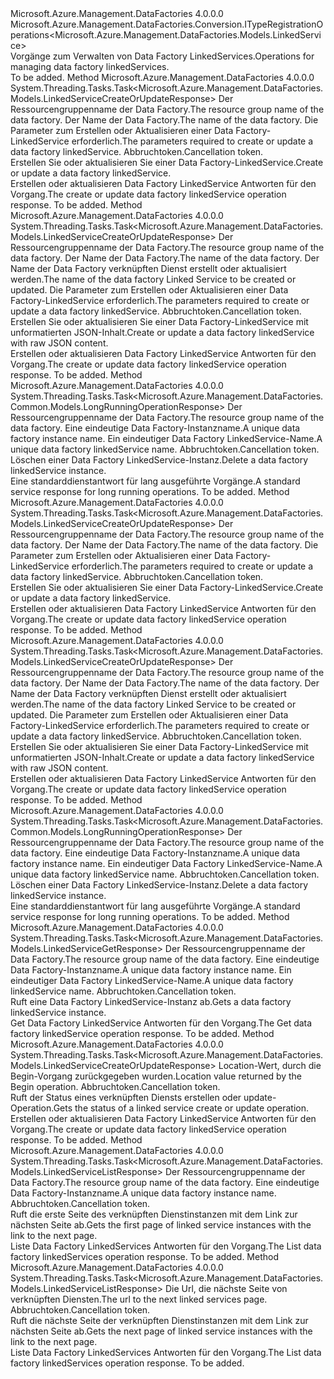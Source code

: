 <Type Name="ILinkedServiceOperations" FullName="Microsoft.Azure.Management.DataFactories.ILinkedServiceOperations">
  <TypeSignature Language="C#" Value="public interface ILinkedServiceOperations : Microsoft.Azure.Management.DataFactories.Conversion.ITypeRegistrationOperations&lt;Microsoft.Azure.Management.DataFactories.Models.LinkedService&gt;" />
  <TypeSignature Language="ILAsm" Value=".class public interface auto ansi abstract ILinkedServiceOperations implements class Microsoft.Azure.Management.DataFactories.Conversion.ITypeRegistrationOperations`1&lt;class Microsoft.Azure.Management.DataFactories.Models.LinkedService&gt;" />
  <TypeSignature Language="DocId" Value="T:Microsoft.Azure.Management.DataFactories.ILinkedServiceOperations" />
  <TypeSignature Language="VB.NET" Value="Public Interface ILinkedServiceOperations&#xA;Implements ITypeRegistrationOperations(Of LinkedService)" />
  <TypeSignature Language="F#" Value="type ILinkedServiceOperations = interface&#xA;    interface ITypeRegistrationOperations&lt;LinkedService&gt;" />
  <AssemblyInfo>
    <AssemblyName>Microsoft.Azure.Management.DataFactories</AssemblyName>
    <AssemblyVersion>4.0.0.0</AssemblyVersion>
  </AssemblyInfo>
  <Interfaces>
    <Interface>
      <InterfaceName>Microsoft.Azure.Management.DataFactories.Conversion.ITypeRegistrationOperations&lt;Microsoft.Azure.Management.DataFactories.Models.LinkedService&gt;</InterfaceName>
    </Interface>
  </Interfaces>
  <Docs>
    <summary>
            <span data-ttu-id="a6acc-101">Vorgänge zum Verwalten von Data Factory LinkedServices.</span><span class="sxs-lookup"><span data-stu-id="a6acc-101">Operations for managing data factory linkedServices.</span></span>
            </summary>
    <remarks>To be added.</remarks>
  </Docs>
  <Members>
    <Member MemberName="BeginCreateOrUpdateAsync">
      <MemberSignature Language="C#" Value="public System.Threading.Tasks.Task&lt;Microsoft.Azure.Management.DataFactories.Models.LinkedServiceCreateOrUpdateResponse&gt; BeginCreateOrUpdateAsync (string resourceGroupName, string dataFactoryName, Microsoft.Azure.Management.DataFactories.Models.LinkedServiceCreateOrUpdateParameters parameters, System.Threading.CancellationToken cancellationToken);" />
      <MemberSignature Language="ILAsm" Value=".method public hidebysig newslot virtual instance class System.Threading.Tasks.Task`1&lt;class Microsoft.Azure.Management.DataFactories.Models.LinkedServiceCreateOrUpdateResponse&gt; BeginCreateOrUpdateAsync(string resourceGroupName, string dataFactoryName, class Microsoft.Azure.Management.DataFactories.Models.LinkedServiceCreateOrUpdateParameters parameters, valuetype System.Threading.CancellationToken cancellationToken) cil managed" />
      <MemberSignature Language="DocId" Value="M:Microsoft.Azure.Management.DataFactories.ILinkedServiceOperations.BeginCreateOrUpdateAsync(System.String,System.String,Microsoft.Azure.Management.DataFactories.Models.LinkedServiceCreateOrUpdateParameters,System.Threading.CancellationToken)" />
      <MemberSignature Language="F#" Value="abstract member BeginCreateOrUpdateAsync : string * string * Microsoft.Azure.Management.DataFactories.Models.LinkedServiceCreateOrUpdateParameters * System.Threading.CancellationToken -&gt; System.Threading.Tasks.Task&lt;Microsoft.Azure.Management.DataFactories.Models.LinkedServiceCreateOrUpdateResponse&gt;" Usage="iLinkedServiceOperations.BeginCreateOrUpdateAsync (resourceGroupName, dataFactoryName, parameters, cancellationToken)" />
      <MemberType>Method</MemberType>
      <AssemblyInfo>
        <AssemblyName>Microsoft.Azure.Management.DataFactories</AssemblyName>
        <AssemblyVersion>4.0.0.0</AssemblyVersion>
      </AssemblyInfo>
      <ReturnValue>
        <ReturnType>System.Threading.Tasks.Task&lt;Microsoft.Azure.Management.DataFactories.Models.LinkedServiceCreateOrUpdateResponse&gt;</ReturnType>
      </ReturnValue>
      <Parameters>
        <Parameter Name="resourceGroupName" Type="System.String" />
        <Parameter Name="dataFactoryName" Type="System.String" />
        <Parameter Name="parameters" Type="Microsoft.Azure.Management.DataFactories.Models.LinkedServiceCreateOrUpdateParameters" />
        <Parameter Name="cancellationToken" Type="System.Threading.CancellationToken" />
      </Parameters>
      <Docs>
        <param name="resourceGroupName">
            <span data-ttu-id="a6acc-102">Der Ressourcengruppenname der Data Factory.</span><span class="sxs-lookup"><span data-stu-id="a6acc-102">The resource group name of the data factory.</span></span>
            </param>
        <param name="dataFactoryName">
            <span data-ttu-id="a6acc-103">Der Name der Data Factory.</span><span class="sxs-lookup"><span data-stu-id="a6acc-103">The name of the data factory.</span></span>
            </param>
        <param name="parameters">
            <span data-ttu-id="a6acc-104">Die Parameter zum Erstellen oder Aktualisieren einer Data Factory-LinkedService erforderlich.</span><span class="sxs-lookup"><span data-stu-id="a6acc-104">The parameters required to create or update a data factory linkedService.</span></span>
            </param>
        <param name="cancellationToken">
            <span data-ttu-id="a6acc-105">Abbruchtoken.</span><span class="sxs-lookup"><span data-stu-id="a6acc-105">Cancellation token.</span></span>
            </param>
        <summary>
            <span data-ttu-id="a6acc-106">Erstellen Sie oder aktualisieren Sie einer Data Factory-LinkedService.</span><span class="sxs-lookup"><span data-stu-id="a6acc-106">Create or update a data factory linkedService.</span></span>
            </summary>
        <returns>
            <span data-ttu-id="a6acc-107">Erstellen oder aktualisieren Data Factory LinkedService Antworten für den Vorgang.</span><span class="sxs-lookup"><span data-stu-id="a6acc-107">The create or update data factory linkedService operation response.</span></span>
            </returns>
        <remarks>To be added.</remarks>
      </Docs>
    </Member>
    <Member MemberName="BeginCreateOrUpdateWithRawJsonContentAsync">
      <MemberSignature Language="C#" Value="public System.Threading.Tasks.Task&lt;Microsoft.Azure.Management.DataFactories.Models.LinkedServiceCreateOrUpdateResponse&gt; BeginCreateOrUpdateWithRawJsonContentAsync (string resourceGroupName, string dataFactoryName, string linkedServiceName, Microsoft.Azure.Management.DataFactories.Models.LinkedServiceCreateOrUpdateWithRawJsonContentParameters parameters, System.Threading.CancellationToken cancellationToken);" />
      <MemberSignature Language="ILAsm" Value=".method public hidebysig newslot virtual instance class System.Threading.Tasks.Task`1&lt;class Microsoft.Azure.Management.DataFactories.Models.LinkedServiceCreateOrUpdateResponse&gt; BeginCreateOrUpdateWithRawJsonContentAsync(string resourceGroupName, string dataFactoryName, string linkedServiceName, class Microsoft.Azure.Management.DataFactories.Models.LinkedServiceCreateOrUpdateWithRawJsonContentParameters parameters, valuetype System.Threading.CancellationToken cancellationToken) cil managed" />
      <MemberSignature Language="DocId" Value="M:Microsoft.Azure.Management.DataFactories.ILinkedServiceOperations.BeginCreateOrUpdateWithRawJsonContentAsync(System.String,System.String,System.String,Microsoft.Azure.Management.DataFactories.Models.LinkedServiceCreateOrUpdateWithRawJsonContentParameters,System.Threading.CancellationToken)" />
      <MemberSignature Language="F#" Value="abstract member BeginCreateOrUpdateWithRawJsonContentAsync : string * string * string * Microsoft.Azure.Management.DataFactories.Models.LinkedServiceCreateOrUpdateWithRawJsonContentParameters * System.Threading.CancellationToken -&gt; System.Threading.Tasks.Task&lt;Microsoft.Azure.Management.DataFactories.Models.LinkedServiceCreateOrUpdateResponse&gt;" Usage="iLinkedServiceOperations.BeginCreateOrUpdateWithRawJsonContentAsync (resourceGroupName, dataFactoryName, linkedServiceName, parameters, cancellationToken)" />
      <MemberType>Method</MemberType>
      <AssemblyInfo>
        <AssemblyName>Microsoft.Azure.Management.DataFactories</AssemblyName>
        <AssemblyVersion>4.0.0.0</AssemblyVersion>
      </AssemblyInfo>
      <ReturnValue>
        <ReturnType>System.Threading.Tasks.Task&lt;Microsoft.Azure.Management.DataFactories.Models.LinkedServiceCreateOrUpdateResponse&gt;</ReturnType>
      </ReturnValue>
      <Parameters>
        <Parameter Name="resourceGroupName" Type="System.String" />
        <Parameter Name="dataFactoryName" Type="System.String" />
        <Parameter Name="linkedServiceName" Type="System.String" />
        <Parameter Name="parameters" Type="Microsoft.Azure.Management.DataFactories.Models.LinkedServiceCreateOrUpdateWithRawJsonContentParameters" />
        <Parameter Name="cancellationToken" Type="System.Threading.CancellationToken" />
      </Parameters>
      <Docs>
        <param name="resourceGroupName">
            <span data-ttu-id="a6acc-108">Der Ressourcengruppenname der Data Factory.</span><span class="sxs-lookup"><span data-stu-id="a6acc-108">The resource group name of the data factory.</span></span>
            </param>
        <param name="dataFactoryName">
            <span data-ttu-id="a6acc-109">Der Name der Data Factory.</span><span class="sxs-lookup"><span data-stu-id="a6acc-109">The name of the data factory.</span></span>
            </param>
        <param name="linkedServiceName">
            <span data-ttu-id="a6acc-110">Der Name der Data Factory verknüpften Dienst erstellt oder aktualisiert werden.</span><span class="sxs-lookup"><span data-stu-id="a6acc-110">The name of the data factory Linked Service to be created or updated.</span></span>
            </param>
        <param name="parameters">
            <span data-ttu-id="a6acc-111">Die Parameter zum Erstellen oder Aktualisieren einer Data Factory-LinkedService erforderlich.</span><span class="sxs-lookup"><span data-stu-id="a6acc-111">The parameters required to create or update a data factory linkedService.</span></span>
            </param>
        <param name="cancellationToken">
            <span data-ttu-id="a6acc-112">Abbruchtoken.</span><span class="sxs-lookup"><span data-stu-id="a6acc-112">Cancellation token.</span></span>
            </param>
        <summary>
            <span data-ttu-id="a6acc-113">Erstellen Sie oder aktualisieren Sie einer Data Factory-LinkedService mit unformatierten JSON-Inhalt.</span><span class="sxs-lookup"><span data-stu-id="a6acc-113">Create or update a data factory linkedService with raw JSON content.</span></span>
            </summary>
        <returns>
            <span data-ttu-id="a6acc-114">Erstellen oder aktualisieren Data Factory LinkedService Antworten für den Vorgang.</span><span class="sxs-lookup"><span data-stu-id="a6acc-114">The create or update data factory linkedService operation response.</span></span>
            </returns>
        <remarks>To be added.</remarks>
      </Docs>
    </Member>
    <Member MemberName="BeginDeleteAsync">
      <MemberSignature Language="C#" Value="public System.Threading.Tasks.Task&lt;Microsoft.Azure.Management.DataFactories.Common.Models.LongRunningOperationResponse&gt; BeginDeleteAsync (string resourceGroupName, string dataFactoryName, string linkedServiceName, System.Threading.CancellationToken cancellationToken);" />
      <MemberSignature Language="ILAsm" Value=".method public hidebysig newslot virtual instance class System.Threading.Tasks.Task`1&lt;class Microsoft.Azure.Management.DataFactories.Common.Models.LongRunningOperationResponse&gt; BeginDeleteAsync(string resourceGroupName, string dataFactoryName, string linkedServiceName, valuetype System.Threading.CancellationToken cancellationToken) cil managed" />
      <MemberSignature Language="DocId" Value="M:Microsoft.Azure.Management.DataFactories.ILinkedServiceOperations.BeginDeleteAsync(System.String,System.String,System.String,System.Threading.CancellationToken)" />
      <MemberSignature Language="F#" Value="abstract member BeginDeleteAsync : string * string * string * System.Threading.CancellationToken -&gt; System.Threading.Tasks.Task&lt;Microsoft.Azure.Management.DataFactories.Common.Models.LongRunningOperationResponse&gt;" Usage="iLinkedServiceOperations.BeginDeleteAsync (resourceGroupName, dataFactoryName, linkedServiceName, cancellationToken)" />
      <MemberType>Method</MemberType>
      <AssemblyInfo>
        <AssemblyName>Microsoft.Azure.Management.DataFactories</AssemblyName>
        <AssemblyVersion>4.0.0.0</AssemblyVersion>
      </AssemblyInfo>
      <ReturnValue>
        <ReturnType>System.Threading.Tasks.Task&lt;Microsoft.Azure.Management.DataFactories.Common.Models.LongRunningOperationResponse&gt;</ReturnType>
      </ReturnValue>
      <Parameters>
        <Parameter Name="resourceGroupName" Type="System.String" />
        <Parameter Name="dataFactoryName" Type="System.String" />
        <Parameter Name="linkedServiceName" Type="System.String" />
        <Parameter Name="cancellationToken" Type="System.Threading.CancellationToken" />
      </Parameters>
      <Docs>
        <param name="resourceGroupName">
            <span data-ttu-id="a6acc-115">Der Ressourcengruppenname der Data Factory.</span><span class="sxs-lookup"><span data-stu-id="a6acc-115">The resource group name of the data factory.</span></span>
            </param>
        <param name="dataFactoryName">
            <span data-ttu-id="a6acc-116">Eine eindeutige Data Factory-Instanzname.</span><span class="sxs-lookup"><span data-stu-id="a6acc-116">A unique data factory instance name.</span></span>
            </param>
        <param name="linkedServiceName">
            <span data-ttu-id="a6acc-117">Ein eindeutiger Data Factory LinkedService-Name.</span><span class="sxs-lookup"><span data-stu-id="a6acc-117">A unique data factory linkedService name.</span></span>
            </param>
        <param name="cancellationToken">
            <span data-ttu-id="a6acc-118">Abbruchtoken.</span><span class="sxs-lookup"><span data-stu-id="a6acc-118">Cancellation token.</span></span>
            </param>
        <summary>
            <span data-ttu-id="a6acc-119">Löschen einer Data Factory LinkedService-Instanz.</span><span class="sxs-lookup"><span data-stu-id="a6acc-119">Delete a data factory linkedService instance.</span></span>
            </summary>
        <returns>
            <span data-ttu-id="a6acc-120">Eine standarddienstantwort für lang ausgeführte Vorgänge.</span><span class="sxs-lookup"><span data-stu-id="a6acc-120">A standard service response for long running operations.</span></span>
            </returns>
        <remarks>To be added.</remarks>
      </Docs>
    </Member>
    <Member MemberName="CreateOrUpdateAsync">
      <MemberSignature Language="C#" Value="public System.Threading.Tasks.Task&lt;Microsoft.Azure.Management.DataFactories.Models.LinkedServiceCreateOrUpdateResponse&gt; CreateOrUpdateAsync (string resourceGroupName, string dataFactoryName, Microsoft.Azure.Management.DataFactories.Models.LinkedServiceCreateOrUpdateParameters parameters, System.Threading.CancellationToken cancellationToken);" />
      <MemberSignature Language="ILAsm" Value=".method public hidebysig newslot virtual instance class System.Threading.Tasks.Task`1&lt;class Microsoft.Azure.Management.DataFactories.Models.LinkedServiceCreateOrUpdateResponse&gt; CreateOrUpdateAsync(string resourceGroupName, string dataFactoryName, class Microsoft.Azure.Management.DataFactories.Models.LinkedServiceCreateOrUpdateParameters parameters, valuetype System.Threading.CancellationToken cancellationToken) cil managed" />
      <MemberSignature Language="DocId" Value="M:Microsoft.Azure.Management.DataFactories.ILinkedServiceOperations.CreateOrUpdateAsync(System.String,System.String,Microsoft.Azure.Management.DataFactories.Models.LinkedServiceCreateOrUpdateParameters,System.Threading.CancellationToken)" />
      <MemberSignature Language="F#" Value="abstract member CreateOrUpdateAsync : string * string * Microsoft.Azure.Management.DataFactories.Models.LinkedServiceCreateOrUpdateParameters * System.Threading.CancellationToken -&gt; System.Threading.Tasks.Task&lt;Microsoft.Azure.Management.DataFactories.Models.LinkedServiceCreateOrUpdateResponse&gt;" Usage="iLinkedServiceOperations.CreateOrUpdateAsync (resourceGroupName, dataFactoryName, parameters, cancellationToken)" />
      <MemberType>Method</MemberType>
      <AssemblyInfo>
        <AssemblyName>Microsoft.Azure.Management.DataFactories</AssemblyName>
        <AssemblyVersion>4.0.0.0</AssemblyVersion>
      </AssemblyInfo>
      <ReturnValue>
        <ReturnType>System.Threading.Tasks.Task&lt;Microsoft.Azure.Management.DataFactories.Models.LinkedServiceCreateOrUpdateResponse&gt;</ReturnType>
      </ReturnValue>
      <Parameters>
        <Parameter Name="resourceGroupName" Type="System.String" />
        <Parameter Name="dataFactoryName" Type="System.String" />
        <Parameter Name="parameters" Type="Microsoft.Azure.Management.DataFactories.Models.LinkedServiceCreateOrUpdateParameters" />
        <Parameter Name="cancellationToken" Type="System.Threading.CancellationToken" />
      </Parameters>
      <Docs>
        <param name="resourceGroupName">
            <span data-ttu-id="a6acc-121">Der Ressourcengruppenname der Data Factory.</span><span class="sxs-lookup"><span data-stu-id="a6acc-121">The resource group name of the data factory.</span></span>
            </param>
        <param name="dataFactoryName">
            <span data-ttu-id="a6acc-122">Der Name der Data Factory.</span><span class="sxs-lookup"><span data-stu-id="a6acc-122">The name of the data factory.</span></span>
            </param>
        <param name="parameters">
            <span data-ttu-id="a6acc-123">Die Parameter zum Erstellen oder Aktualisieren einer Data Factory-LinkedService erforderlich.</span><span class="sxs-lookup"><span data-stu-id="a6acc-123">The parameters required to create or update a data factory linkedService.</span></span>
            </param>
        <param name="cancellationToken">
            <span data-ttu-id="a6acc-124">Abbruchtoken.</span><span class="sxs-lookup"><span data-stu-id="a6acc-124">Cancellation token.</span></span>
            </param>
        <summary>
            <span data-ttu-id="a6acc-125">Erstellen Sie oder aktualisieren Sie einer Data Factory-LinkedService.</span><span class="sxs-lookup"><span data-stu-id="a6acc-125">Create or update a data factory linkedService.</span></span>
            </summary>
        <returns>
            <span data-ttu-id="a6acc-126">Erstellen oder aktualisieren Data Factory LinkedService Antworten für den Vorgang.</span><span class="sxs-lookup"><span data-stu-id="a6acc-126">The create or update data factory linkedService operation response.</span></span>
            </returns>
        <remarks>To be added.</remarks>
      </Docs>
    </Member>
    <Member MemberName="CreateOrUpdateWithRawJsonContentAsync">
      <MemberSignature Language="C#" Value="public System.Threading.Tasks.Task&lt;Microsoft.Azure.Management.DataFactories.Models.LinkedServiceCreateOrUpdateResponse&gt; CreateOrUpdateWithRawJsonContentAsync (string resourceGroupName, string dataFactoryName, string linkedServiceName, Microsoft.Azure.Management.DataFactories.Models.LinkedServiceCreateOrUpdateWithRawJsonContentParameters parameters, System.Threading.CancellationToken cancellationToken);" />
      <MemberSignature Language="ILAsm" Value=".method public hidebysig newslot virtual instance class System.Threading.Tasks.Task`1&lt;class Microsoft.Azure.Management.DataFactories.Models.LinkedServiceCreateOrUpdateResponse&gt; CreateOrUpdateWithRawJsonContentAsync(string resourceGroupName, string dataFactoryName, string linkedServiceName, class Microsoft.Azure.Management.DataFactories.Models.LinkedServiceCreateOrUpdateWithRawJsonContentParameters parameters, valuetype System.Threading.CancellationToken cancellationToken) cil managed" />
      <MemberSignature Language="DocId" Value="M:Microsoft.Azure.Management.DataFactories.ILinkedServiceOperations.CreateOrUpdateWithRawJsonContentAsync(System.String,System.String,System.String,Microsoft.Azure.Management.DataFactories.Models.LinkedServiceCreateOrUpdateWithRawJsonContentParameters,System.Threading.CancellationToken)" />
      <MemberSignature Language="F#" Value="abstract member CreateOrUpdateWithRawJsonContentAsync : string * string * string * Microsoft.Azure.Management.DataFactories.Models.LinkedServiceCreateOrUpdateWithRawJsonContentParameters * System.Threading.CancellationToken -&gt; System.Threading.Tasks.Task&lt;Microsoft.Azure.Management.DataFactories.Models.LinkedServiceCreateOrUpdateResponse&gt;" Usage="iLinkedServiceOperations.CreateOrUpdateWithRawJsonContentAsync (resourceGroupName, dataFactoryName, linkedServiceName, parameters, cancellationToken)" />
      <MemberType>Method</MemberType>
      <AssemblyInfo>
        <AssemblyName>Microsoft.Azure.Management.DataFactories</AssemblyName>
        <AssemblyVersion>4.0.0.0</AssemblyVersion>
      </AssemblyInfo>
      <ReturnValue>
        <ReturnType>System.Threading.Tasks.Task&lt;Microsoft.Azure.Management.DataFactories.Models.LinkedServiceCreateOrUpdateResponse&gt;</ReturnType>
      </ReturnValue>
      <Parameters>
        <Parameter Name="resourceGroupName" Type="System.String" />
        <Parameter Name="dataFactoryName" Type="System.String" />
        <Parameter Name="linkedServiceName" Type="System.String" />
        <Parameter Name="parameters" Type="Microsoft.Azure.Management.DataFactories.Models.LinkedServiceCreateOrUpdateWithRawJsonContentParameters" />
        <Parameter Name="cancellationToken" Type="System.Threading.CancellationToken" />
      </Parameters>
      <Docs>
        <param name="resourceGroupName">
            <span data-ttu-id="a6acc-127">Der Ressourcengruppenname der Data Factory.</span><span class="sxs-lookup"><span data-stu-id="a6acc-127">The resource group name of the data factory.</span></span>
            </param>
        <param name="dataFactoryName">
            <span data-ttu-id="a6acc-128">Der Name der Data Factory.</span><span class="sxs-lookup"><span data-stu-id="a6acc-128">The name of the data factory.</span></span>
            </param>
        <param name="linkedServiceName">
            <span data-ttu-id="a6acc-129">Der Name der Data Factory verknüpften Dienst erstellt oder aktualisiert werden.</span><span class="sxs-lookup"><span data-stu-id="a6acc-129">The name of the data factory Linked Service to be created or updated.</span></span>
            </param>
        <param name="parameters">
            <span data-ttu-id="a6acc-130">Die Parameter zum Erstellen oder Aktualisieren einer Data Factory-LinkedService erforderlich.</span><span class="sxs-lookup"><span data-stu-id="a6acc-130">The parameters required to create or update a data factory linkedService.</span></span>
            </param>
        <param name="cancellationToken">
            <span data-ttu-id="a6acc-131">Abbruchtoken.</span><span class="sxs-lookup"><span data-stu-id="a6acc-131">Cancellation token.</span></span>
            </param>
        <summary>
            <span data-ttu-id="a6acc-132">Erstellen Sie oder aktualisieren Sie einer Data Factory-LinkedService mit unformatierten JSON-Inhalt.</span><span class="sxs-lookup"><span data-stu-id="a6acc-132">Create or update a data factory linkedService with raw JSON content.</span></span>
            </summary>
        <returns>
            <span data-ttu-id="a6acc-133">Erstellen oder aktualisieren Data Factory LinkedService Antworten für den Vorgang.</span><span class="sxs-lookup"><span data-stu-id="a6acc-133">The create or update data factory linkedService operation response.</span></span>
            </returns>
        <remarks>To be added.</remarks>
      </Docs>
    </Member>
    <Member MemberName="DeleteAsync">
      <MemberSignature Language="C#" Value="public System.Threading.Tasks.Task&lt;Microsoft.Azure.Management.DataFactories.Common.Models.LongRunningOperationResponse&gt; DeleteAsync (string resourceGroupName, string dataFactoryName, string linkedServiceName, System.Threading.CancellationToken cancellationToken);" />
      <MemberSignature Language="ILAsm" Value=".method public hidebysig newslot virtual instance class System.Threading.Tasks.Task`1&lt;class Microsoft.Azure.Management.DataFactories.Common.Models.LongRunningOperationResponse&gt; DeleteAsync(string resourceGroupName, string dataFactoryName, string linkedServiceName, valuetype System.Threading.CancellationToken cancellationToken) cil managed" />
      <MemberSignature Language="DocId" Value="M:Microsoft.Azure.Management.DataFactories.ILinkedServiceOperations.DeleteAsync(System.String,System.String,System.String,System.Threading.CancellationToken)" />
      <MemberSignature Language="F#" Value="abstract member DeleteAsync : string * string * string * System.Threading.CancellationToken -&gt; System.Threading.Tasks.Task&lt;Microsoft.Azure.Management.DataFactories.Common.Models.LongRunningOperationResponse&gt;" Usage="iLinkedServiceOperations.DeleteAsync (resourceGroupName, dataFactoryName, linkedServiceName, cancellationToken)" />
      <MemberType>Method</MemberType>
      <AssemblyInfo>
        <AssemblyName>Microsoft.Azure.Management.DataFactories</AssemblyName>
        <AssemblyVersion>4.0.0.0</AssemblyVersion>
      </AssemblyInfo>
      <ReturnValue>
        <ReturnType>System.Threading.Tasks.Task&lt;Microsoft.Azure.Management.DataFactories.Common.Models.LongRunningOperationResponse&gt;</ReturnType>
      </ReturnValue>
      <Parameters>
        <Parameter Name="resourceGroupName" Type="System.String" />
        <Parameter Name="dataFactoryName" Type="System.String" />
        <Parameter Name="linkedServiceName" Type="System.String" />
        <Parameter Name="cancellationToken" Type="System.Threading.CancellationToken" />
      </Parameters>
      <Docs>
        <param name="resourceGroupName">
            <span data-ttu-id="a6acc-134">Der Ressourcengruppenname der Data Factory.</span><span class="sxs-lookup"><span data-stu-id="a6acc-134">The resource group name of the data factory.</span></span>
            </param>
        <param name="dataFactoryName">
            <span data-ttu-id="a6acc-135">Eine eindeutige Data Factory-Instanzname.</span><span class="sxs-lookup"><span data-stu-id="a6acc-135">A unique data factory instance name.</span></span>
            </param>
        <param name="linkedServiceName">
            <span data-ttu-id="a6acc-136">Ein eindeutiger Data Factory LinkedService-Name.</span><span class="sxs-lookup"><span data-stu-id="a6acc-136">A unique data factory linkedService name.</span></span>
            </param>
        <param name="cancellationToken">
            <span data-ttu-id="a6acc-137">Abbruchtoken.</span><span class="sxs-lookup"><span data-stu-id="a6acc-137">Cancellation token.</span></span>
            </param>
        <summary>
            <span data-ttu-id="a6acc-138">Löschen einer Data Factory LinkedService-Instanz.</span><span class="sxs-lookup"><span data-stu-id="a6acc-138">Delete a data factory linkedService instance.</span></span>
            </summary>
        <returns>
            <span data-ttu-id="a6acc-139">Eine standarddienstantwort für lang ausgeführte Vorgänge.</span><span class="sxs-lookup"><span data-stu-id="a6acc-139">A standard service response for long running operations.</span></span>
            </returns>
        <remarks>To be added.</remarks>
      </Docs>
    </Member>
    <Member MemberName="GetAsync">
      <MemberSignature Language="C#" Value="public System.Threading.Tasks.Task&lt;Microsoft.Azure.Management.DataFactories.Models.LinkedServiceGetResponse&gt; GetAsync (string resourceGroupName, string dataFactoryName, string linkedServiceName, System.Threading.CancellationToken cancellationToken);" />
      <MemberSignature Language="ILAsm" Value=".method public hidebysig newslot virtual instance class System.Threading.Tasks.Task`1&lt;class Microsoft.Azure.Management.DataFactories.Models.LinkedServiceGetResponse&gt; GetAsync(string resourceGroupName, string dataFactoryName, string linkedServiceName, valuetype System.Threading.CancellationToken cancellationToken) cil managed" />
      <MemberSignature Language="DocId" Value="M:Microsoft.Azure.Management.DataFactories.ILinkedServiceOperations.GetAsync(System.String,System.String,System.String,System.Threading.CancellationToken)" />
      <MemberSignature Language="F#" Value="abstract member GetAsync : string * string * string * System.Threading.CancellationToken -&gt; System.Threading.Tasks.Task&lt;Microsoft.Azure.Management.DataFactories.Models.LinkedServiceGetResponse&gt;" Usage="iLinkedServiceOperations.GetAsync (resourceGroupName, dataFactoryName, linkedServiceName, cancellationToken)" />
      <MemberType>Method</MemberType>
      <AssemblyInfo>
        <AssemblyName>Microsoft.Azure.Management.DataFactories</AssemblyName>
        <AssemblyVersion>4.0.0.0</AssemblyVersion>
      </AssemblyInfo>
      <ReturnValue>
        <ReturnType>System.Threading.Tasks.Task&lt;Microsoft.Azure.Management.DataFactories.Models.LinkedServiceGetResponse&gt;</ReturnType>
      </ReturnValue>
      <Parameters>
        <Parameter Name="resourceGroupName" Type="System.String" />
        <Parameter Name="dataFactoryName" Type="System.String" />
        <Parameter Name="linkedServiceName" Type="System.String" />
        <Parameter Name="cancellationToken" Type="System.Threading.CancellationToken" />
      </Parameters>
      <Docs>
        <param name="resourceGroupName">
            <span data-ttu-id="a6acc-140">Der Ressourcengruppenname der Data Factory.</span><span class="sxs-lookup"><span data-stu-id="a6acc-140">The resource group name of the data factory.</span></span>
            </param>
        <param name="dataFactoryName">
            <span data-ttu-id="a6acc-141">Eine eindeutige Data Factory-Instanzname.</span><span class="sxs-lookup"><span data-stu-id="a6acc-141">A unique data factory instance name.</span></span>
            </param>
        <param name="linkedServiceName">
            <span data-ttu-id="a6acc-142">Ein eindeutiger Data Factory LinkedService-Name.</span><span class="sxs-lookup"><span data-stu-id="a6acc-142">A unique data factory linkedService name.</span></span>
            </param>
        <param name="cancellationToken">
            <span data-ttu-id="a6acc-143">Abbruchtoken.</span><span class="sxs-lookup"><span data-stu-id="a6acc-143">Cancellation token.</span></span>
            </param>
        <summary>
            <span data-ttu-id="a6acc-144">Ruft eine Data Factory LinkedService-Instanz ab.</span><span class="sxs-lookup"><span data-stu-id="a6acc-144">Gets a data factory linkedService instance.</span></span>
            </summary>
        <returns>
            <span data-ttu-id="a6acc-145">Get Data Factory LinkedService Antworten für den Vorgang.</span><span class="sxs-lookup"><span data-stu-id="a6acc-145">The Get data factory linkedService operation response.</span></span>
            </returns>
        <remarks>To be added.</remarks>
      </Docs>
    </Member>
    <Member MemberName="GetCreateOrUpdateStatusAsync">
      <MemberSignature Language="C#" Value="public System.Threading.Tasks.Task&lt;Microsoft.Azure.Management.DataFactories.Models.LinkedServiceCreateOrUpdateResponse&gt; GetCreateOrUpdateStatusAsync (string operationStatusLink, System.Threading.CancellationToken cancellationToken);" />
      <MemberSignature Language="ILAsm" Value=".method public hidebysig newslot virtual instance class System.Threading.Tasks.Task`1&lt;class Microsoft.Azure.Management.DataFactories.Models.LinkedServiceCreateOrUpdateResponse&gt; GetCreateOrUpdateStatusAsync(string operationStatusLink, valuetype System.Threading.CancellationToken cancellationToken) cil managed" />
      <MemberSignature Language="DocId" Value="M:Microsoft.Azure.Management.DataFactories.ILinkedServiceOperations.GetCreateOrUpdateStatusAsync(System.String,System.Threading.CancellationToken)" />
      <MemberSignature Language="F#" Value="abstract member GetCreateOrUpdateStatusAsync : string * System.Threading.CancellationToken -&gt; System.Threading.Tasks.Task&lt;Microsoft.Azure.Management.DataFactories.Models.LinkedServiceCreateOrUpdateResponse&gt;" Usage="iLinkedServiceOperations.GetCreateOrUpdateStatusAsync (operationStatusLink, cancellationToken)" />
      <MemberType>Method</MemberType>
      <AssemblyInfo>
        <AssemblyName>Microsoft.Azure.Management.DataFactories</AssemblyName>
        <AssemblyVersion>4.0.0.0</AssemblyVersion>
      </AssemblyInfo>
      <ReturnValue>
        <ReturnType>System.Threading.Tasks.Task&lt;Microsoft.Azure.Management.DataFactories.Models.LinkedServiceCreateOrUpdateResponse&gt;</ReturnType>
      </ReturnValue>
      <Parameters>
        <Parameter Name="operationStatusLink" Type="System.String" />
        <Parameter Name="cancellationToken" Type="System.Threading.CancellationToken" />
      </Parameters>
      <Docs>
        <param name="operationStatusLink">
            <span data-ttu-id="a6acc-146">Location-Wert, durch die Begin-Vorgang zurückgegeben wurden.</span><span class="sxs-lookup"><span data-stu-id="a6acc-146">Location value returned by the Begin operation.</span></span>
            </param>
        <param name="cancellationToken">
            <span data-ttu-id="a6acc-147">Abbruchtoken.</span><span class="sxs-lookup"><span data-stu-id="a6acc-147">Cancellation token.</span></span>
            </param>
        <summary>
            <span data-ttu-id="a6acc-148">Ruft der Status eines verknüpften Diensts erstellen oder update-Operation.</span><span class="sxs-lookup"><span data-stu-id="a6acc-148">Gets the status of a linked service create or update operation.</span></span>
            </summary>
        <returns>
            <span data-ttu-id="a6acc-149">Erstellen oder aktualisieren Data Factory LinkedService Antworten für den Vorgang.</span><span class="sxs-lookup"><span data-stu-id="a6acc-149">The create or update data factory linkedService operation response.</span></span>
            </returns>
        <remarks>To be added.</remarks>
      </Docs>
    </Member>
    <Member MemberName="ListAsync">
      <MemberSignature Language="C#" Value="public System.Threading.Tasks.Task&lt;Microsoft.Azure.Management.DataFactories.Models.LinkedServiceListResponse&gt; ListAsync (string resourceGroupName, string dataFactoryName, System.Threading.CancellationToken cancellationToken);" />
      <MemberSignature Language="ILAsm" Value=".method public hidebysig newslot virtual instance class System.Threading.Tasks.Task`1&lt;class Microsoft.Azure.Management.DataFactories.Models.LinkedServiceListResponse&gt; ListAsync(string resourceGroupName, string dataFactoryName, valuetype System.Threading.CancellationToken cancellationToken) cil managed" />
      <MemberSignature Language="DocId" Value="M:Microsoft.Azure.Management.DataFactories.ILinkedServiceOperations.ListAsync(System.String,System.String,System.Threading.CancellationToken)" />
      <MemberSignature Language="F#" Value="abstract member ListAsync : string * string * System.Threading.CancellationToken -&gt; System.Threading.Tasks.Task&lt;Microsoft.Azure.Management.DataFactories.Models.LinkedServiceListResponse&gt;" Usage="iLinkedServiceOperations.ListAsync (resourceGroupName, dataFactoryName, cancellationToken)" />
      <MemberType>Method</MemberType>
      <AssemblyInfo>
        <AssemblyName>Microsoft.Azure.Management.DataFactories</AssemblyName>
        <AssemblyVersion>4.0.0.0</AssemblyVersion>
      </AssemblyInfo>
      <ReturnValue>
        <ReturnType>System.Threading.Tasks.Task&lt;Microsoft.Azure.Management.DataFactories.Models.LinkedServiceListResponse&gt;</ReturnType>
      </ReturnValue>
      <Parameters>
        <Parameter Name="resourceGroupName" Type="System.String" />
        <Parameter Name="dataFactoryName" Type="System.String" />
        <Parameter Name="cancellationToken" Type="System.Threading.CancellationToken" />
      </Parameters>
      <Docs>
        <param name="resourceGroupName">
            <span data-ttu-id="a6acc-150">Der Ressourcengruppenname der Data Factory.</span><span class="sxs-lookup"><span data-stu-id="a6acc-150">The resource group name of the data factory.</span></span>
            </param>
        <param name="dataFactoryName">
            <span data-ttu-id="a6acc-151">Eine eindeutige Data Factory-Instanzname.</span><span class="sxs-lookup"><span data-stu-id="a6acc-151">A unique data factory instance name.</span></span>
            </param>
        <param name="cancellationToken">
            <span data-ttu-id="a6acc-152">Abbruchtoken.</span><span class="sxs-lookup"><span data-stu-id="a6acc-152">Cancellation token.</span></span>
            </param>
        <summary>
            <span data-ttu-id="a6acc-153">Ruft die erste Seite des verknüpften Dienstinstanzen mit dem Link zur nächsten Seite ab.</span><span class="sxs-lookup"><span data-stu-id="a6acc-153">Gets the first page of linked service instances with the link to the next page.</span></span>
            </summary>
        <returns>
            <span data-ttu-id="a6acc-154">Liste Data Factory LinkedServices Antworten für den Vorgang.</span><span class="sxs-lookup"><span data-stu-id="a6acc-154">The List data factory linkedServices operation response.</span></span>
            </returns>
        <remarks>To be added.</remarks>
      </Docs>
    </Member>
    <Member MemberName="ListNextAsync">
      <MemberSignature Language="C#" Value="public System.Threading.Tasks.Task&lt;Microsoft.Azure.Management.DataFactories.Models.LinkedServiceListResponse&gt; ListNextAsync (string nextLink, System.Threading.CancellationToken cancellationToken);" />
      <MemberSignature Language="ILAsm" Value=".method public hidebysig newslot virtual instance class System.Threading.Tasks.Task`1&lt;class Microsoft.Azure.Management.DataFactories.Models.LinkedServiceListResponse&gt; ListNextAsync(string nextLink, valuetype System.Threading.CancellationToken cancellationToken) cil managed" />
      <MemberSignature Language="DocId" Value="M:Microsoft.Azure.Management.DataFactories.ILinkedServiceOperations.ListNextAsync(System.String,System.Threading.CancellationToken)" />
      <MemberSignature Language="F#" Value="abstract member ListNextAsync : string * System.Threading.CancellationToken -&gt; System.Threading.Tasks.Task&lt;Microsoft.Azure.Management.DataFactories.Models.LinkedServiceListResponse&gt;" Usage="iLinkedServiceOperations.ListNextAsync (nextLink, cancellationToken)" />
      <MemberType>Method</MemberType>
      <AssemblyInfo>
        <AssemblyName>Microsoft.Azure.Management.DataFactories</AssemblyName>
        <AssemblyVersion>4.0.0.0</AssemblyVersion>
      </AssemblyInfo>
      <ReturnValue>
        <ReturnType>System.Threading.Tasks.Task&lt;Microsoft.Azure.Management.DataFactories.Models.LinkedServiceListResponse&gt;</ReturnType>
      </ReturnValue>
      <Parameters>
        <Parameter Name="nextLink" Type="System.String" />
        <Parameter Name="cancellationToken" Type="System.Threading.CancellationToken" />
      </Parameters>
      <Docs>
        <param name="nextLink">
            <span data-ttu-id="a6acc-155">Die Url, die nächste Seite von verknüpften Diensten.</span><span class="sxs-lookup"><span data-stu-id="a6acc-155">The url to the next linked services page.</span></span>
            </param>
        <param name="cancellationToken">
            <span data-ttu-id="a6acc-156">Abbruchtoken.</span><span class="sxs-lookup"><span data-stu-id="a6acc-156">Cancellation token.</span></span>
            </param>
        <summary>
            <span data-ttu-id="a6acc-157">Ruft die nächste Seite der verknüpften Dienstinstanzen mit dem Link zur nächsten Seite ab.</span><span class="sxs-lookup"><span data-stu-id="a6acc-157">Gets the next page of linked service instances with the link to the next page.</span></span>
            </summary>
        <returns>
            <span data-ttu-id="a6acc-158">Liste Data Factory LinkedServices Antworten für den Vorgang.</span><span class="sxs-lookup"><span data-stu-id="a6acc-158">The List data factory linkedServices operation response.</span></span>
            </returns>
        <remarks>To be added.</remarks>
      </Docs>
    </Member>
  </Members>
</Type>